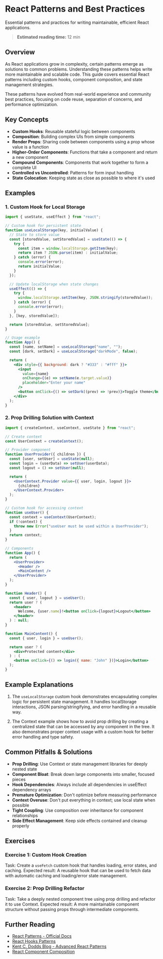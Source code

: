# React Patterns and Best Practices

Essential patterns and practices for writing maintainable, efficient React applications.

> **Estimated reading time:** 12 min

## Overview

As React applications grow in complexity, certain patterns emerge as solutions to common problems. Understanding these patterns helps write more maintainable and scalable code. This guide covers essential React patterns including custom hooks, component composition, and state management strategies.

These patterns have evolved from real-world experience and community best practices, focusing on code reuse, separation of concerns, and performance optimization.

## Key Concepts

- **Custom Hooks**: Reusable stateful logic between components
- **Composition**: Building complex UIs from simple components
- **Render Props**: Sharing code between components using a prop whose value is a function
- **Higher-Order Components**: Functions that take a component and return a new component
- **Compound Components**: Components that work together to form a complete UI
- **Controlled vs Uncontrolled**: Patterns for form input handling
- **State Colocation**: Keeping state as close as possible to where it's used

## Examples

### 1. Custom Hook for Local Storage

```jsx
import { useState, useEffect } from "react";

// Custom hook for persistent state
function useLocalStorage(key, initialValue) {
  // State to store value
  const [storedValue, setStoredValue] = useState(() => {
    try {
      const item = window.localStorage.getItem(key);
      return item ? JSON.parse(item) : initialValue;
    } catch (error) {
      console.error(error);
      return initialValue;
    }
  });

  // Update localStorage when state changes
  useEffect(() => {
    try {
      window.localStorage.setItem(key, JSON.stringify(storedValue));
    } catch (error) {
      console.error(error);
    }
  }, [key, storedValue]);

  return [storedValue, setStoredValue];
}

// Usage example
function App() {
  const [name, setName] = useLocalStorage("name", "");
  const [dark, setDark] = useLocalStorage("darkMode", false);

  return (
    <div style={{ background: dark ? "#333" : "#fff" }}>
      <input
        value={name}
        onChange={(e) => setName(e.target.value)}
        placeholder="Enter your name"
      />
      <button onClick={() => setDark((prev) => !prev)}>Toggle theme</button>
    </div>
  );
}
```

### 2. Prop Drilling Solution with Context

```jsx
import { createContext, useContext, useState } from "react";

// Create context
const UserContext = createContext();

// Provider component
function UserProvider({ children }) {
  const [user, setUser] = useState(null);
  const login = (userData) => setUser(userData);
  const logout = () => setUser(null);

  return (
    <UserContext.Provider value={{ user, login, logout }}>
      {children}
    </UserContext.Provider>
  );
}

// Custom hook for accessing context
function useUser() {
  const context = useContext(UserContext);
  if (!context) {
    throw new Error("useUser must be used within a UserProvider");
  }
  return context;
}

// Components
function App() {
  return (
    <UserProvider>
      <Header />
      <MainContent />
    </UserProvider>
  );
}

function Header() {
  const { user, logout } = useUser();
  return user ? (
    <header>
      Welcome, {user.name}!<button onClick={logout}>Logout</button>
    </header>
  ) : null;
}

function MainContent() {
  const { user, login } = useUser();

  return user ? (
    <div>Protected content</div>
  ) : (
    <button onClick={() => login({ name: "John" })}>Login</button>
  );
}
```

## Example Explanations

1. The `useLocalStorage` custom hook demonstrates encapsulating complex logic for persistent state management. It handles localStorage interactions, JSON parsing/stringifying, and error handling in a reusable way.

2. The Context example shows how to avoid prop drilling by creating a centralized state that can be accessed by any component in the tree. It also demonstrates proper context usage with a custom hook for better error handling and type safety.

## Common Pitfalls & Solutions

- **Prop Drilling**: Use Context or state management libraries for deeply nested state
- **Component Bloat**: Break down large components into smaller, focused pieces
- **Hook Dependencies**: Always include all dependencies in useEffect dependency arrays
- **Premature Optimization**: Don't optimize before measuring performance
- **Context Overuse**: Don't put everything in context; use local state when possible
- **Tight Coupling**: Use composition over inheritance for component relationships
- **Side Effect Management**: Keep side effects contained and cleanup properly

## Exercises

### Exercise 1: Custom Hook Creation

Task: Create a `useFetch` custom hook that handles loading, error states, and caching.
Expected result: A reusable hook that can be used to fetch data with automatic caching and loading/error state management.

### Exercise 2: Prop Drilling Refactor

Task: Take a deeply nested component tree using prop drilling and refactor it to use Context.
Expected result: A more maintainable component structure without passing props through intermediate components.

## Further Reading

- [React Patterns - Official Docs](https://reactjs.org/docs/design-principles.html)
- [React Hooks Patterns](https://usehooks.com/)
- [Kent C. Dodds Blog - Advanced React Patterns](https://kentcdodds.com/blog/advanced-react-patterns)
- [React Component Composition](https://reactjs.org/docs/composition-vs-inheritance.html)

